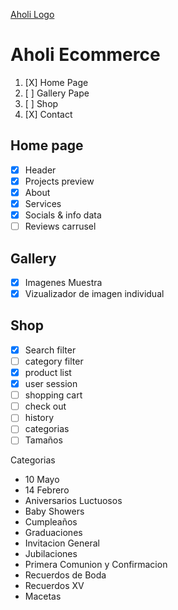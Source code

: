 [Aholi Logo](/public/assets/logo_aholi.png)

# Aholi Ecommerce

1. [X]  Home Page
2. [ ]  Gallery Pape
3. [ ]  Shop
4. [X]  Contact

## Home page

* [X]  Header
* [X]  Projects preview
* [X]  About
* [X]  Services
* [X]  Socials & info data
* [ ]  Reviews carrusel

## Gallery

* [X]  Imagenes Muestra
* [X]  Vizualizador de imagen individual

## Shop

* [X]  Search filter
* [ ]  category filter
* [X]  product list
* [X]  user session
* [ ]  shopping cart
* [ ]  check out
* [ ]  history
* [ ]  categorias
* [ ]  Tamaños

Categorias

* 10 Mayo
* 14 Febrero
* Aniversarios Luctuosos
* Baby Showers
* Cumpleaños
* Graduaciones
* Invitacion General
* Jubilaciones
* Primera Comunion y Confirmacion
* Recuerdos de Boda
* Recuerdos XV
* Macetas
